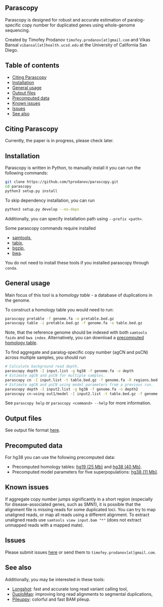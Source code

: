 Parascopy
---------

Parascopy is designed for robust and accurate estimation of paralog-specific copy number for duplicated genes using whole-genome sequencing.

Created by Timofey Prodanov `timofey.prodanov[at]gmail.com` and Vikas Bansal `vibansal[at]health.ucsd.edu` at the University of California San Diego.

Table of contents
-----------------
* [Citing Parascopy](#citing-parascopy)
* [Installation](#installation)
* [General usage](#general-usage)
* [Output files](#output-files)
* [Precomputed data](#precomputed-data)
* [Known issues](#known-issues)
* [Issues](#issues)
* [See also](#see-also)

Citing Parascopy
----------------

Currently, the paper is in progress, please check later.

Installation
------------

<!-- To install the Parascopy you can use `conda`:
```
conda install -c bioconda parascopy
``` -->

Parascopy is written in Python, to manually install it you can run the following commands:
```bash
git clone https://github.com/tprodanov/parascopy.git
cd parascopy
python3 setup.py install
```

To skip dependency installation, you can run
```bash
python3 setup.py develop --no-deps
```

Additionally, you can specify installation path using `--prefix <path>`.

Some parascopy commands require installed
* [samtools](http://samtools.sourceforge.net),
* [tabix](http://www.htslib.org/doc/tabix.html),
* [bgzip](http://www.htslib.org/doc/bgzip.html),
* [bwa](https://github.com/lh3/bwa).

You do not need to install these tools if you installed parascopy through `conda`.

General usage
-------------

Main focus of this tool is a *homology table* - a database of duplications in the genome.

To construct a homology table you would need to run:
```bash
parascopy pretable -f genome.fa -o pretable.bed.gz
parascopy table -i pretable.bed.gz -f genome.fa -o table.bed.gz
```
Note, that the reference genome should be indexed with both `samtools faidx` and `bwa index`.
Alternatively, you can download a [precomputed homology table](#precomputed-data).

To find aggregate and paralog-specific copy number (agCN and psCN) across multiple samples, you should run
```bash
# Calculate background read depth.
parascopy depth -I input.list -g hg38 -f genome.fa -o depth
# Estimate agCN and psCN for multiple samples.
parascopy cn -I input.list -t table.bed.gz -f genome.fa -R regions.bed -d depth -o out1
# Estimate agCN and psCN using model parameters from a previous run.
parascopy depth -I input2.list -g hg38 -f genome.fa -o depth2
parascopy cn-using out1/model -I input2.list -t table.bed.gz -f genome.fa -d depth2 -o out2
```

See `parascopy help` or `parascopy <command> --help` for more information.

Output files
------------

See output file format [here](docs/cn_output.md).

Precomputed data
----------------

For hg38 you can use the following precomputed data:
- Precomputed homology tables:
    [hg19 (25 Mb)](dl.dropboxusercontent.com/s/skxti7w2sx6xmu6/hg19.tar)
    and [hg38 (40 Mb)](https://dl.dropboxusercontent.com/s/d7al17hnuvnpwrl/hg38.tar).
- Precomputed model parameters for five superpopulations:
    [hg38 (11 Mb)](https://dl.dropboxusercontent.com/s/2td926g2jql3nsf/models.tar.gz).

Known issues
------------

If aggregate copy number jumps significantly in a short region (especially for disease-associated genes, such as SMN1),
it is possible that the alignment file is missing reads for some duplicated loci.
You can try to map unaligned reads, or map all reads using a different alignment.
To extract unaligned reads use `samtools view input.bam "*"` (does not extract unmapped reads with a mapped mate).

Issues
------
Please submit issues [here](https://github.com/tprodanov/parascopy/issues) or send them to `timofey.prodanov[at]gmail.com`.

See also
--------

Additionally, you may be interested in these tools:
* [Longshot](https://github.com/pjedge/longshot/): fast and accurate long read variant calling tool,
* [DuploMap](https://gitlab.com/tprodanov/duplomap): improving long read alignments to segmental duplications,
* [Pileuppy](https://gitlab.com/tprodanov/pileuppy): colorful and fast BAM pileup.
